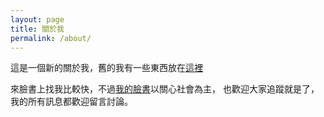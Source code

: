 ```yaml
---
layout: page
title: 關於我
permalink: /about/
---
```


這是一個新的關於我，舊的我有一些東西放在[這裡][oldsite]

來臉書上找我比較快，不過[我的臉書][myfacebook]以關心社會為主，
也歡迎大家追蹤就是了，我的所有訊息都歡迎留言討論。

[oldsite]: http://godhuen.blogspot.tw
[myfacebook]: http://www.facebook.com/godhuen
